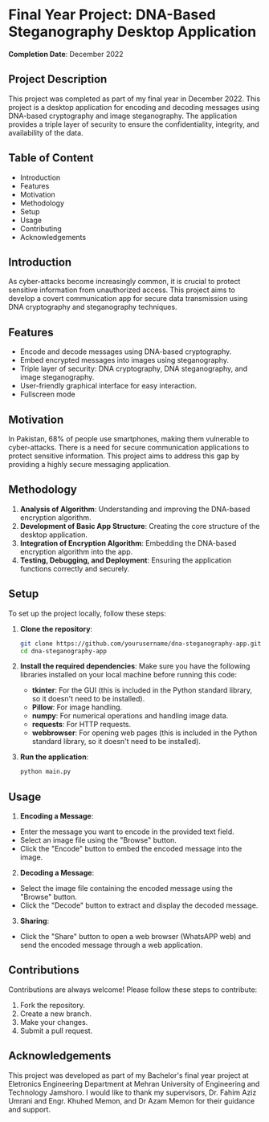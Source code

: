 
# Final Year Project: DNA-Based Steganography Desktop Application
**Completion Date**: December 2022

## Project Description

This project was completed as part of my final year in December 2022. This project is a desktop application for encoding and decoding messages using DNA-based cryptography and image steganography. The application provides a triple layer of security to ensure the confidentiality, integrity, and availability of the data.


## Table of Content

- Introduction
- Features
- Motivation
- Methodology
- Setup
- Usage
- Contributing
- Acknowledgements
## Introduction

As cyber-attacks become increasingly common, it is crucial to protect sensitive information from unauthorized access. This project aims to develop a covert communication app for secure data transmission using DNA cryptography and steganography techniques.

## Features

- Encode and decode messages using DNA-based cryptography.
- Embed encrypted messages into images using steganography.
- Triple layer of security: DNA cryptography, DNA steganography, and image steganography.
- User-friendly graphical interface for easy interaction.
- Fullscreen mode

## Motivation

In Pakistan, 68% of people use smartphones, making them vulnerable to cyber-attacks. There is a need for secure communication applications to protect sensitive information. This project aims to address this gap by providing a highly secure messaging application.
## Methodology

1. **Analysis of Algorithm**: Understanding and improving the DNA-based encryption algorithm.
2. **Development of Basic App Structure**: Creating the core structure of the desktop application.
3. **Integration of Encryption Algorithm**: Embedding the DNA-based encryption algorithm into the app.
4. **Testing, Debugging, and Deployment**: Ensuring the application functions correctly and securely.
## Setup
To set up the project locally, follow these steps:

1. **Clone the repository**:
    ```sh
    git clone https://github.com/yourusername/dna-steganography-app.git
    cd dna-steganography-app
    ```

2. **Install the required dependencies**:
   Make sure you have the following libraries installed on your local machine before running this code:
   - **tkinter**: For the GUI (this is included in the Python standard library, so it doesn't need to be installed).
   - **Pillow**: For image handling.
   - **numpy**: For numerical operations and handling image data.
   - **requests**: For HTTP requests.
   - **webbrowser**: For opening web pages (this is included in the Python standard library, so it doesn't need to be installed).

3. **Run the application**:
    ```sh
    python main.py
    ```

## Usage

1. **Encoding a Message**: 
- Enter the message you want to encode in the provided text field.
- Select an image file using the "Browse" button.
- Click the "Encode" button to embed the encoded message into the image.
2. **Decoding a Message**:
- Select the image file containing the encoded message using the "Browse" button.
- Click the "Decode" button to extract and display the decoded message.
3. **Sharing**:
- Click the "Share" button to open a web browser (WhatsAPP web) and send the encoded message through a web application.
## Contributions

Contributions are always welcome!
Please follow these steps to contribute:

1. Fork the repository.
2. Create a new branch.
3. Make your changes.
4. Submit a pull request.

## Acknowledgements

This project was developed as part of my Bachelor's final year project at Eletronics Engineering Department at Mehran University of Engineering and Technology Jamshoro. I would like to thank my supervisors, Dr. Fahim Aziz Umrani and Engr. Khuhed Memon, and Dr Azam Memon for their guidance and support.
